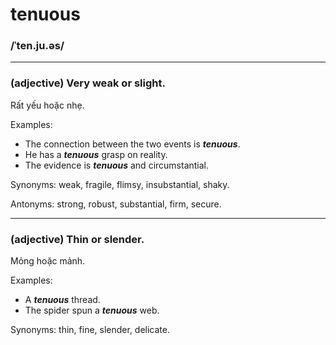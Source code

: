 # tenuous

### /ˈten.ju.əs/

---

### (adjective) Very weak or slight.

Rất yếu hoặc nhẹ.

Examples:
- The connection between the two events is ***tenuous***.
- He has a ***tenuous*** grasp on reality.
- The evidence is ***tenuous*** and circumstantial.

Synonyms: weak, fragile, flimsy, insubstantial, shaky.

Antonyms: strong, robust, substantial, firm, secure.

---

### (adjective) Thin or slender.

Mỏng hoặc mảnh.

Examples:
- A ***tenuous*** thread.
- The spider spun a ***tenuous*** web.

Synonyms: thin, fine, slender, delicate.